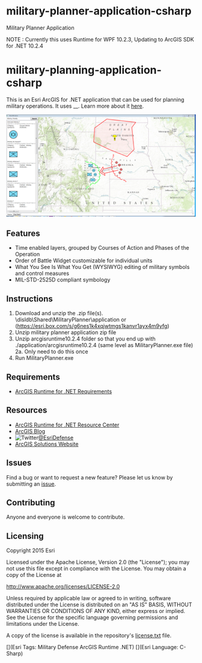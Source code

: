 military-planner-application-csharp
===================================

Military Planner Application

NOTE : Currently this uses Runtime for WPF 10.2.3, Updating to ArcGIS SDK for .NET 10.2.4

# military-planning-application-csharp

This is an Esri ArcGIS for .NET application that can be used for planning military operations.  It uses __. Learn more about it [here](http://solutions.arcgis.com/military/templates/military-planner/).

![alt text](/data/screenshots/Capture.PNG?raw=true) 

## Features
* Time enabled layers, grouped by Courses of Action and Phases of the Operation
* Order of Battle Widget customizable for individual units
* What You See Is What You Get (WYSIWYG) editing of military symbols and control measures
* MIL-STD-2525D compliant symbology

## Instructions

1. Download and unzip the .zip file(s).  \\disldb\Shared\MilitaryPlanner\application or (https://esri.box.com/s/g6nes1k4xqjwtmgs1kanvr1ayx4m9yfg)
1. Unzip military planner application zip file
2. Unzip arcgisruntime10.2.4 folder so that you end up with ./application/arcgisruntime10.2.4  (same level as MilitaryPlanner.exe file)
	2a. Only need to do this once
3. Run MilitaryPlanner.exe

## Requirements

* [ArcGIS Runtime for .NET Requirements](https://developers.arcgis.com/net/desktop/guide/system-requirements.htm)

## Resources

* [ArcGIS Runtime for .NET Resource Center](https://developers.arcgis.com/net/)
* [ArcGIS Blog](http://blogs.esri.com/esri/arcgis/)
* ![Twitter](https://g.twimg.com/twitter-bird-16x16.png)[@EsriDefense](http://twitter.com/EsriDefense)
* [ArcGIS Solutions Website](http://solutions.arcgis.com/military/)

## Issues

Find a bug or want to request a new feature?  Please let us know by submitting an [issue](https://github.com/ArcGIS/military-planner-application-csharp/issues).

## Contributing

Anyone and everyone is welcome to contribute. 

## Licensing
Copyright 2015 Esri

Licensed under the Apache License, Version 2.0 (the "License");
you may not use this file except in compliance with the License.
You may obtain a copy of the License at

   http://www.apache.org/licenses/LICENSE-2.0

Unless required by applicable law or agreed to in writing, software
distributed under the License is distributed on an "AS IS" BASIS,
WITHOUT WARRANTIES OR CONDITIONS OF ANY KIND, either express or implied.
See the License for the specific language governing permissions and
limitations under the License.

A copy of the license is available in the repository's [license.txt](https://github.com/ArcGIS/military-planner-application-csharp/blob/master/license.txt) file.

[](Esri Tags: Military Defense ArcGIS Runtime .NET)
[](Esri Language: C-Sharp) 
